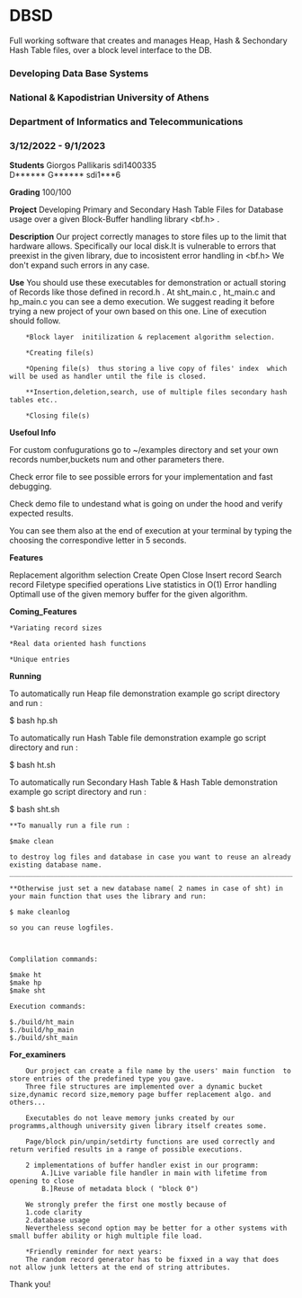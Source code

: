 # DBSD
Full working software that creates and manages Heap, Hash &amp; Sechondary Hash Table files, over a block level interface to the DB.
### Developing Data Base Systems ###
### National & Kapodistrian University of Athens ###
### Department of Informatics and Telecommunications ###
### 3/12/2022 - 9/1/2023


__Students__
Giorgos Pallikaris		sdi1400335
<br />
D****** G****** 	sdi1***6



__Grading__
100/100

__Project__
Developing Primary and Secondary Hash Table Files for Database usage
over a given Block-Buffer handling library <bf.h>  .

__Description__
Our project correctly manages to store files up to the limit that hardware allows.
Specifically our local disk.It is vulnerable to errors that preexist in the given library,
due to incosistent error handling  in <bf.h>
We don't expand such errors in any case.

__Use__
You should use these executables for demonstration or actuall storing of Records like those 
defined in record.h .
At sht_main.c , ht_main.c and hp_main.c you can see a demo execution.
We suggest reading it before trying a new project of your own based on this one.
Line of execution should follow.

		*Block layer  initilization & replacement algorithm selection.

		*Creating file(s)

		*Opening file(s)  thus storing a live copy of files' index  which will be used as handler until the file is closed.

		**Insertion,deletion,search, use of multiple files secondary hash tables etc..

		*Closing file(s)


__Usefoul Info__

For custom confugurations go to ~/examples directory and set your own records number,buckets num and other parameters there.

Check error file to see possible errors for your implementation and fast debugging.

Check demo file to undestand what is going on under the hood and verify expected results.

You can see them also at the end of execution at your terminal by typing the choosing the correspondive letter in 5 seconds.



__Features__

Replacement algorithm selection
Create
Open
Close
Insert record
Search record
Filetype specified operations
Live statistics in O(1)
Error handling
Optimall use of the given memory buffer for the given algorithm.


__Coming_Features__

	*Variating record sizes

	*Real data oriented hash functions

	*Unique entries


__Running__

To automatically run Heap file demonstration example go script directory and run :

$ bash hp.sh

To automatically run Hash Table file demonstration example go script directory and run :

$ bash ht.sh

To  automatically run Secondary Hash Table & Hash Table demonstration example go script directory and run :

$ bash sht.sh


	**To manually run a file run :

	$make clean
	
	to destroy log files and database in case you want to reuse an already existing database name.
	________________________________________________________________________________________________

	**Otherwise just set a new database name( 2 names in case of sht) in your main function that uses the library and run: 

	$ make cleanlog   

	so you can reuse logfiles.



	Complilation commands:

	$make ht 
	$make hp 
	$make sht

	Execution commands:

	$./build/ht_main
	$./build/hp_main
	$./build/sht_main



__For_examiners__

		Our project can create a file name by the users' main function  to store entries of the predefined type you gave.
		Three file structures are implemented over a dynamic bucket size,dynamic record size,memory page buffer replacement algo. and others...

		Executables do not leave memory junks created by our programms,although university given library itself creates some.

		Page/block pin/unpin/setdirty functions are used correctly and return verified results in a range of possible executions.

		2 implementations of buffer handler exist in our programm:
			A.]Live variable file handler in main with lifetime from opening to close
			B.]Reuse of metadata block ( "block 0") 

		We strongly prefer the first one mostly because of 
		1.code clarity 
		2.database usage
		Nevertheless second option may be better for a other systems with small buffer ability or high multiple file load.

		*Friendly reminder for next years:
		The random record generator has to be fixxed in a way that does not allow junk letters at the end of string attributes.
		
		
		
		
		
		
Thank you!


